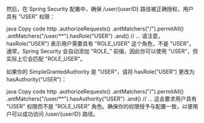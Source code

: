然后，在 Spring Security 配置中，确保 /user/{userID} 路径被正确授权，用户具有 "USER" 权限：

java
Copy code
http
.authorizeRequests()
.antMatchers("/").permitAll()
.antMatchers("/user/**").hasRole("USER")
.and()
// ...
请注意，hasRole("USER") 表示用户需要具有 "ROLE_USER" 这个角色，不是 "USER"。通常，Spring Security 会自动添加 "ROLE_" 前缀，因此你可以使用 "USER"，但实际上它会匹配 "ROLE_USER"。

如果你的 SimpleGrantedAuthority 是 "USER"，请将 hasRole("USER") 更改为 hasAuthority("USER")：

java
Copy code
http
.authorizeRequests()
.antMatchers("/").permitAll()
.antMatchers("/user/**").hasAuthority("USER")
.and()
// ...
这会要求用户具有 "USER" 权限而不是 "ROLE_USER" 角色。确保你的权限授予与配置一致，以便用户可以成功访问 /user/{userID} 路径。